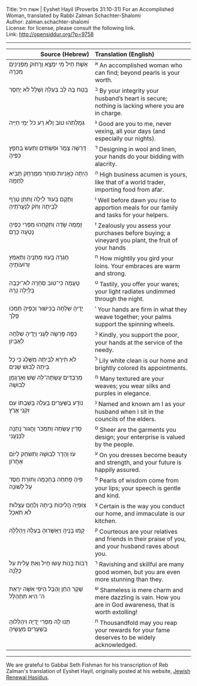 <html>
<head></head>
<body>
Title: אשת חיל | Eyshet Ḥayil (Proverbs 31:10-31) For an Accomplished Woman, translated by Rabbi Zalman Schachter-Shalomi<br />
Author: zalman.schachter-shalomi<br />
License: for license, please consult the following link.<br />
Link: <a href="http://opensiddur.org/?p=9758">http://opensiddur.org/?p=9758</a>
<p />
<hr />


<table style="margin-left: auto;margin-right: auto;" class="draggable">
<thead><tr><th id="x" style="text-align: right;">Source (Hebrew)</th><th style="text-align: left;">Translation (English)</th></tr></thead>
<tbody>
<tr><td style="vertical-align:top;" width="46%">
<div class="liturgy"><span lang="he">
אֵשֶׁת חַיִל מִי יִמְצָא וְרָחוֹק מִפְּנִינִים מִכְרָהּ
</span></div></td>
 
<td style="vertical-align:top;" width="53%"><div class="english">
<sup>א</sup> An accomplished woman who can find;
beyond pearls is your worth.
</td></tr>   <tr><td style="vertical-align:top;" width="46%"><div class="liturgy"><span lang="he">
בָּטַח בָּהּ לֵב בַּעְלָהּ וְשָׁלָל לא יֶחְסָר
</span></div></td>
 
<td style="vertical-align:top;" width="53%"><div class="english">
<sup>ב</sup> By your integrity your husband’s heart is secure;
nothing is lacking where you are in charge.
</td></tr>   <tr><td style="vertical-align:top;" width="46%"><div class="liturgy"><span lang="he">
גְּמָלַתְהוּ טוֹב וְלֹא רָע כֹּל יְמֵי חַיֶּיה
</span></div></td>
 
<td style="vertical-align:top;" width="53%"><div class="english">
<sup>ג</sup> Good are you to me, never vexing,
      all your days (and especially our nights).
</td></tr>   <tr><td style="vertical-align:top;" width="46%"><div class="liturgy"><span lang="he">
דָּרְשָׁה צֶמֶר וּפִשְׁתִּים וַתַּעַשֹ בְּחֵפֶץ כַּפֶּיהָ
</span></div></td>
 
<td style="vertical-align:top;" width="53%"><div class="english">
<sup>ד</sup> Designing in wool and linen,
      your hands do your bidding with alacrity.
</td></tr>   <tr><td style="vertical-align:top;" width="46%"><div class="liturgy"><span lang="he">
הָיְתָה כָּאֳנִיּות סוחֵר מִמֶּרְחָק תָּבִיא לַחְמָהּ
</span></div></td>
 
<td style="vertical-align:top;" width="53%"><div class="english">
<sup>ה</sup> High business acumen is yours,
 like that of a world trader,
importing food from afar.
</td></tr>   <tr><td style="vertical-align:top;" width="46%"><div class="liturgy"><span lang="he">
וַתָּקָם  בְּעוד לַיְלָה וַתִּתֵּן טֶרֶף לְבֵיתָהּ וְחֹק לְנַעֲרֹתֶיהָ
</span></div></td>
 
<td style="vertical-align:top;" width="53%"><div class="english">
<sup>ו</sup> Well before dawn you rise
to apportion meals for our family
and tasks for your helpers.
</td></tr>   <tr><td style="vertical-align:top;" width="46%"><div class="liturgy"><span lang="he">
זָמְמָה שָׂדֶה וַתִּקָּחֵהוּ מִפְּרִי כַפֶּיהָ נָטְעָה כָּרֶם
</span></div></td>
 
<td style="vertical-align:top;" width="53%"><div class="english">
<sup>ז</sup> Zealously you assess your purchases before buying;
a vineyard you plant, the fruit of your hands
</td></tr>   <tr><td style="vertical-align:top;" width="46%"><div class="liturgy"><span lang="he">
חָגְרָה בְעוֹז מָתְנֶיהָ וַתְּאַמֵּץ זְרוֹעוֹתֶיהָ
</span></div></td>
 
<td style="vertical-align:top;" width="53%"><div class="english">
<sup>ח</sup> How mightily you gird your loins.
Your embraces are warm and strong.
</td></tr>   <tr><td style="vertical-align:top;" width="46%"><div class="liturgy"><span lang="he">
טָעֲמָה כִּי־טוב סַחְרָהּ לא־יִכְבֶּה בַלַּיְלָה נֵרָהּ
</span></div></td>
 
<td style="vertical-align:top;" width="53%"><div class="english">
<sup>ט</sup> Tastily, you offer your wares;
 your light radiates undimmed through the night.
</td></tr>   <tr><td style="vertical-align:top;" width="46%"><div class="liturgy"><span lang="he">
יָדֶיהָ שִׁלְּחָה בַכִּישׁור וְכַפֶּיהָ תָּמְכוּ פָלֶך
</span></div></td>
 
<td style="vertical-align:top;" width="53%"><div class="english">
<sup>י</sup> Your hands are firm in what they weave together;
your palms support the spinning wheels.
</td></tr>   <tr><td style="vertical-align:top;" width="46%"><div class="liturgy"><span lang="he">
כַּפָּהּ פָּרְשָׂה לֶעָנִי וְיָדֶיהָ שִׁלְּחָה לָאֶבְיוֹן
</span></div></td>
 
<td style="vertical-align:top;" width="53%"><div class="english">
<sup>כ</sup> Kindly, you support the poor,
your hands at the service of the needy.
</td></tr>   <tr><td style="vertical-align:top;" width="46%"><div class="liturgy"><span lang="he">
לֹא תִירָא לְבֵיתָהּ מִשָּׁלֶג כִּי כָל בֵּיתָהּ לָבוּשׁ שָׁנִים
</span></div></td>
 
<td style="vertical-align:top;" width="53%"><div class="english">
<sup>ל</sup> Lily white clean is our home
and brightly colored its appointments. 
</td></tr>   <tr><td style="vertical-align:top;" width="46%"><div class="liturgy"><span lang="he">
מַרְבַדִּים עָשְֹתָה־לָּהּ שֵׁשׁ וְאַרְגָּמָן לְבוּשָׁהּ
</span></div></td>
 
<td style="vertical-align:top;" width="53%"><div class="english">
<sup>מ</sup> Many textured are your weaves;
you wear silks and purples in elegance.
</td></tr>   <tr><td style="vertical-align:top;" width="46%"><div class="liturgy"><span lang="he">
נוֹדָע בַּשְּׁעָרִים בַּעְלָהּ בְּשִׁבְתּוֹ עִם זִקְנֵי אָרֶץ
</span></div></td>
 
<td style="vertical-align:top;" width="53%"><div class="english">
<sup>נ</sup> Named and known am I as your husband
when I sit in the councils of the elders.
</td></tr>   <tr><td style="vertical-align:top;" width="46%"><div class="liturgy"><span lang="he">
סָדִין עָשְֹתָה וַתִּמְכֹּר וַחֲגור נָתְנָה לַכְּנַעֲנִי
</span></div></td>
 
<td style="vertical-align:top;" width="53%"><div class="english">
<sup>ס</sup> Sheer are the garments you design;
your enterprise is valued by the people.
</td></tr>   <tr><td style="vertical-align:top;" width="46%"><div class="liturgy"><span lang="he">
עֹז וְהָדָר לְבוּשָׁהּ וְתִשׂחַק לְיוֹם אַחֲרוֹן
</span></div></td>
 
<td style="vertical-align:top;" width="53%"><div class="english">
<sup>ע</sup> On you dresses become beauty and strength,
and your future is happily assured.
</td></tr>   <tr><td style="vertical-align:top;" width="46%"><div class="liturgy"><span lang="he">
פִּיהָ פָּתְחָה בְחָכְמָה וְתוֹרַת חֶסֶד עַל לְשׁוֹנָהּ
</span></div></td>
 
<td style="vertical-align:top;" width="53%"><div class="english">
<sup>פ</sup> Pearls of wisdom come from your lips;
your speech is gentle and kind.
</td></tr>   <tr><td style="vertical-align:top;" width="46%"><div class="liturgy"><span lang="he">
צוֹפִיָּה הֲלִיכוֹת בֵּיתָהּ וְלֶחֶם עַצְלוּת לֹא תֹאכֵל
</span></div></td>
 
<td style="vertical-align:top;" width="53%"><div class="english">
<sup>צ</sup> Certain is the way you conduct our home,
and immaculate is our kitchen.
</td></tr>   <tr><td style="vertical-align:top;" width="46%"><div class="liturgy"><span lang="he">
קָמוּ בָנֶיהָ וַיְאַשְּׁרוּהָ בַּעְלָהּ וַיְהַלְלָהּ
</span></div></td>
 
<td style="vertical-align:top;" width="53%"><div class="english">
<sup>ק</sup> Courteous are your relatives and friends in their praise of you,
and your husband raves about you.
</td></tr>   <tr><td style="vertical-align:top;" width="46%"><div class="liturgy"><span lang="he">
רַבּוֹת בָּנוֹת עָשׂוּ חָיִל וְאַתְּ עָלִית עַל כֻּלָּנָה
</span></div></td>
 
<td style="vertical-align:top;" width="53%"><div class="english">
<sup>ר</sup> Ravishing and skillful are many good women,
but you are even more stunning than they.
</td></tr>   <tr><td style="vertical-align:top;" width="46%"><div class="liturgy"><span lang="he">
שֶׁקֶר הַחֵן וְהֶבֶל הַיֹּפִי אִשָּׁה יִרְאַת ה' הִיא תִתְהַלָּל
</span></div></td>
 
<td style="vertical-align:top;" width="53%"><div class="english">
<sup>ש</sup> Shameless is mere charm and mere dazzling is vain.
How you are in God awareness, that is worth extolling!
</td></tr>   <tr><td style="vertical-align:top;" width="46%"><div class="liturgy"><span lang="he">
תְּנוּ לָהּ מִפְּרִי יָדֶיָה וִיהַלְלוּהָ בַשְׁעָרִים מַעֲשֶׂיהָ
</span></div></td>
 
<td style="vertical-align:top;" width="53%"><div class="english">
<sup>ת</sup> Thousandfold may you reap your rewards
for your fame deserves to be widely acknowledged.
</td></tr></tbody></table>




<hr />
We are grateful to Gabbai Seth Fishman for his transcription of Reb Zalman's translation of Eyshet Hayil, originally posted at his website, <a href="http://www.jewishrenewalhasidus.org/wordpress/reb-zalman-resources/">Jewish Renewal Hasidus</a>.

</body>
</html>